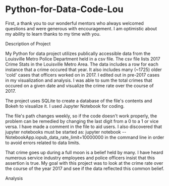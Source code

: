 # Python-for-Data-Code-Lou

First, a thank you to our wonderful mentors who always welcomed questions and were generous with encouragement.  I am optimistic about my ability to learn thanks to my time with you.

Description of Project

My Python for data project utilizes publically accessible data from the Louisville Metro Police Department held in a csv file.  The csv file lists 2017 Crime Stats in the Louisville Metro Area. The data includes a row for each instance that a crime occured that year.  It also includes many (~1725) older 'cold' cases that officers worked on in 2017. I edited out in pre-2017 cases in my visualization and analysis.  I was able to sum the total crimes that occured on a given date and visualize the crime rate over the course of 2017.

The project uses SQLite to create a database of the file's contents and Bokeh to visualize it. I used Jupyter Notebook for coding.

The file's path changes weekly, so if the code doesn't work properly, the problem can be remedied by changing the last digit from a 0 to a 1 or vice versa. I have made a comment in the file to aid users.  I also discovered that jupyter notebooks must be started as: jupyter notebook --NotebookApp.iopub_data_rate_limit=10000000 in the command line in order to avoid errors related to data limits.

That crime goes up during a full moon is a belief held by many.  I have heard numerous service industry employees and police officers insist that this assertion is true.  My goal with this project was to look at the crime rate over the course of the year 2017 and see if the data reflected this common belief. 

Analysis
